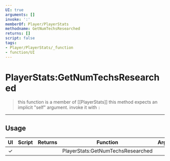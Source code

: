 ```yaml
---
UI: true
arguments: []
invoke: ':'
memberOf: Player/PlayerStats
methodname: GetNumTechsResearched
returns: []
script: false
tags:
- Player/PlayerStats/_function
- function/UI
---
```

# PlayerStats:GetNumTechsResearched
> this function is a member of [[PlayerStats]]
> this method expects an implicit "self" argument. invoke it with `:`
-----
## Usage
|  UI | Script | Returns | Function | Arguments |
|:---:|:------:|-------:|:--------:|:---------|
|✓| ||PlayerStats:GetNumTechsResearched||
